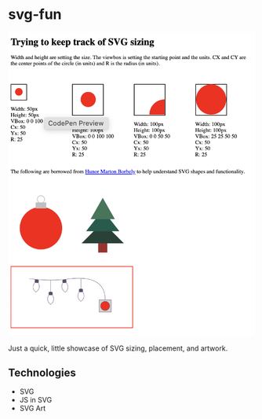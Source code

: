 # svg-fun

![svg-fun](./images/svg-fun.png)

Just a quick, little showcase of SVG sizing, placement, and artwork.

## Technologies

- SVG
- JS in SVG
- SVG Art
